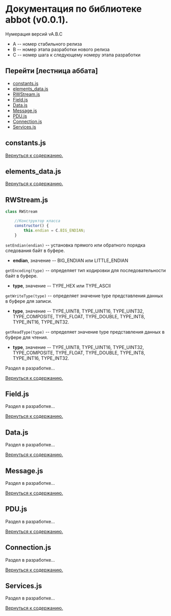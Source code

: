 # Документация по библиотеке abbot (v0.0.1).

Нумерация версий vA.B.C
+ A -- номер стабильного релиза
+ B -- номер этапа разработки нового релиза
+ C -- номер шага к следующему номеру этапа разработки




<a id="content.d"></a>
## Перейти [лестница аббата]
- [constants.js](#constants.d) <!-- d -- ссылки в documentation.md -->
- [elements_data.js](#element.d)
- [RWStream.js](#rwstream.d)
- [Field.js](#field.d)
- [Data.js](#data.d)
- [Message.js](#message.d)
- [PDU.js](#pdu.d)
- [Connection.js](#connection.d)
- [Services.js](#services.d)




<a id="constants.d"></a>
## constants.js




[Вернуться к содержанию.](#content.d)


<a id="elements.d"></a>
## elements_data.js




[Вернуться к содержанию.](#content.d)


<a id="rwstream.d"></a>
## RWStream.js

```js
class RWStream
```
```js
    //Конструктор класса
    constructor() {
        this.endian = C.BIG_ENDIAN;
    }
```

`setEndian(endian)` -- установка прямого или обратного порядка следования байт в буфере.
+ **endian**, значение -- BIG_ENDIAN или LITTLE_ENDIAN

`getEncoding(type)` -- определяет тип кодировки для последовательности байт в буфере.
+ **type**, значение -- TYPE_HEX или TYPE_ASCII

`getWriteType(type)` -- определяет значение type представления данных в буфере для записи.
+ **type**, значение --  TYPE_UINT8, TYPE_UINT16, TYPE_UINT32, TYPE_COMPOSITE, TYPE_FLOAT, TYPE_DOUBLE,
TYPE_INT8, TYPE_INT16, TYPE_INT32.

`getReadType(type)` -- определяет значение type представления данных в буфере для чтения.
+ **type**, значение -- TYPE_UINT8, TYPE_UINT16, TYPE_UINT32, TYPE_COMPOSITE, TYPE_FLOAT, TYPE_DOUBLE,
TYPE_INT8, TYPE_INT16, TYPE_INT32.





Раздел в разработке...



[Вернуться к содержанию.](#content.d)


<a id="field.d"></a>
## Field.js





Раздел в разработке...

[Вернуться к содержанию.](#content.d)


<a id="data.d"></a>
## Data.js



Раздел в разработке...

[Вернуться к содержанию.](#content.d)


<a id="message.d"></a>
## Message.js


Раздел в разработке...

[Вернуться к содержанию.](#content.d)


<a id="pdu.d"></a>
## PDU.js
Раздел в разработке...

[Вернуться к содержанию.](#content.d)


<a id="connection.d"></a>
## Connection.js

Раздел в разработке...

[Вернуться к содержанию.](#content.d)


<a id="services.d"></a>
## Services.js

Раздел в разработке...

[Вернуться к содержанию.](#content.d)
